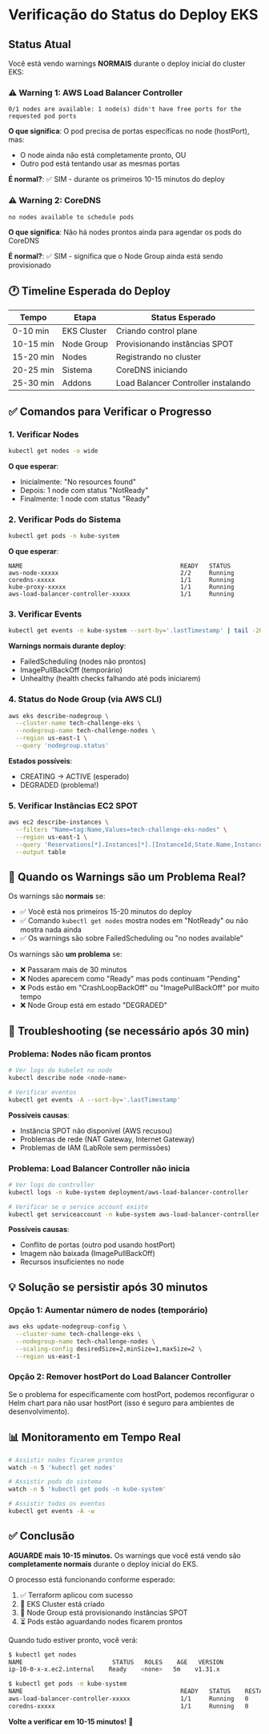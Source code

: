 # Verificação do Status do Deploy EKS

## Status Atual

Você está vendo warnings **NORMAIS** durante o deploy inicial do cluster EKS:

### ⚠️ Warning 1: AWS Load Balancer Controller
```
0/1 nodes are available: 1 node(s) didn't have free ports for the requested pod ports
```

**O que significa**: O pod precisa de portas específicas no node (hostPort), mas:
- O node ainda não está completamente pronto, OU
- Outro pod está tentando usar as mesmas portas

**É normal?**: ✅ SIM - durante os primeiros 10-15 minutos do deploy

### ⚠️ Warning 2: CoreDNS
```
no nodes available to schedule pods
```

**O que significa**: Não há nodes prontos ainda para agendar os pods do CoreDNS

**É normal?**: ✅ SIM - significa que o Node Group ainda está sendo provisionado

## 🕐 Timeline Esperada do Deploy

| Tempo | Etapa | Status Esperado |
|-------|-------|-----------------|
| 0-10 min | EKS Cluster | Criando control plane |
| 10-15 min | Node Group | Provisionando instâncias SPOT |
| 15-20 min | Nodes | Registrando no cluster |
| 20-25 min | Sistema | CoreDNS iniciando |
| 25-30 min | Addons | Load Balancer Controller instalando |

## ✅ Comandos para Verificar o Progresso

### 1. Verificar Nodes
```bash
kubectl get nodes -o wide
```

**O que esperar**:
- Inicialmente: "No resources found"
- Depois: 1 node com status "NotReady"
- Finalmente: 1 node com status "Ready"

### 2. Verificar Pods do Sistema
```bash
kubectl get pods -n kube-system
```

**O que esperar**:
```
NAME                                            READY   STATUS
aws-node-xxxxx                                  2/2     Running
coredns-xxxxx                                   1/1     Running
kube-proxy-xxxxx                                1/1     Running
aws-load-balancer-controller-xxxxx              1/1     Running
```

### 3. Verificar Events
```bash
kubectl get events -n kube-system --sort-by='.lastTimestamp' | tail -20
```

**Warnings normais durante deploy**:
- FailedScheduling (nodes não prontos)
- ImagePullBackOff (temporário)
- Unhealthy (health checks falhando até pods iniciarem)

### 4. Status do Node Group (via AWS CLI)
```bash
aws eks describe-nodegroup \
  --cluster-name tech-challenge-eks \
  --nodegroup-name tech-challenge-nodes \
  --region us-east-1 \
  --query 'nodegroup.status'
```

**Estados possíveis**:
- CREATING → ACTIVE (esperado)
- DEGRADED (problema!)

### 5. Verificar Instâncias EC2 SPOT
```bash
aws ec2 describe-instances \
  --filters "Name=tag:Name,Values=tech-challenge-eks-nodes" \
  --region us-east-1 \
  --query 'Reservations[*].Instances[*].[InstanceId,State.Name,InstanceType]' \
  --output table
```

## 🔧 Quando os Warnings são um Problema Real?

Os warnings são **normais** se:
- ✅ Você está nos primeiros 15-20 minutos do deploy
- ✅ Comando `kubectl get nodes` mostra nodes em "NotReady" ou não mostra nada ainda
- ✅ Os warnings são sobre FailedScheduling ou "no nodes available"

Os warnings são **um problema** se:
- ❌ Passaram mais de 30 minutos
- ❌ Nodes aparecem como "Ready" mas pods continuam "Pending"
- ❌ Pods estão em "CrashLoopBackOff" ou "ImagePullBackOff" por muito tempo
- ❌ Node Group está em estado "DEGRADED"

## 🚨 Troubleshooting (se necessário após 30 min)

### Problema: Nodes não ficam prontos

```bash
# Ver logs do kubelet no node
kubectl describe node <node-name>

# Verificar eventos
kubectl get events -A --sort-by='.lastTimestamp'
```

**Possíveis causas**:
- Instância SPOT não disponível (AWS recusou)
- Problemas de rede (NAT Gateway, Internet Gateway)
- Problemas de IAM (LabRole sem permissões)

### Problema: Load Balancer Controller não inicia

```bash
# Ver logs do controller
kubectl logs -n kube-system deployment/aws-load-balancer-controller

# Verificar se o service account existe
kubectl get serviceaccount -n kube-system aws-load-balancer-controller
```

**Possíveis causas**:
- Conflito de portas (outro pod usando hostPort)
- Imagem não baixada (ImagePullBackOff)
- Recursos insuficientes no node

## 💡 Solução se persistir após 30 minutos

### Opção 1: Aumentar número de nodes (temporário)
```bash
aws eks update-nodegroup-config \
  --cluster-name tech-challenge-eks \
  --nodegroup-name tech-challenge-nodes \
  --scaling-config desiredSize=2,minSize=1,maxSize=2 \
  --region us-east-1
```

### Opção 2: Remover hostPort do Load Balancer Controller

Se o problema for especificamente com hostPort, podemos reconfigurar o Helm chart para não usar hostPort (isso é seguro para ambientes de desenvolvimento).

## 📊 Monitoramento em Tempo Real

```bash
# Assistir nodes ficarem prontos
watch -n 5 'kubectl get nodes'

# Assistir pods do sistema
watch -n 5 'kubectl get pods -n kube-system'

# Assistir todos os eventos
kubectl get events -A -w
```

## ✅ Conclusão

**AGUARDE mais 10-15 minutos.** Os warnings que você está vendo são **completamente normais** durante o deploy inicial do EKS. 

O processo está funcionando conforme esperado:
1. ✅ Terraform aplicou com sucesso
2. 🔄 EKS Cluster está criado
3. 🔄 Node Group está provisionando instâncias SPOT
4. ⏳ Pods estão aguardando nodes ficarem prontos

Quando tudo estiver pronto, você verá:
```bash
$ kubectl get nodes
NAME                         STATUS   ROLES    AGE   VERSION
ip-10-0-x-x.ec2.internal    Ready    <none>   5m    v1.31.x

$ kubectl get pods -n kube-system
NAME                                            READY   STATUS    RESTARTS   AGE
aws-load-balancer-controller-xxxxx              1/1     Running   0          3m
coredns-xxxxx                                   1/1     Running   0          5m
```

**Volte a verificar em 10-15 minutos!** 🚀
